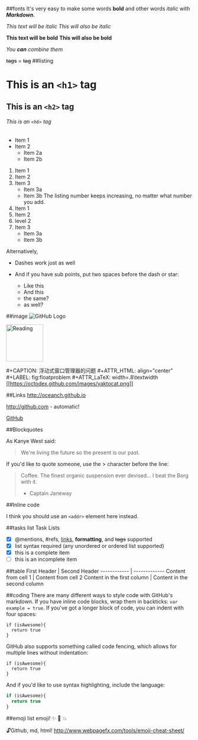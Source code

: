 ##fonts
It's very easy to make some words **bold** and other words *italic* with ***Markdown***. 

*This text will be italic*
_This will also be italic_

**This text will be bold**
__This will also be bold__

_You **can** combine them_

 <del>tags</del> = ~~tag~~
##listing
# This is an `<h1>` tag
## This is an `<h2>` tag
###### This is an `<h6>` tag


* Item 1
* Item 2
  * Item 2a
  * Item 2b
  
1. Item 1
2. Item 2
3. Item 3
   * Item 3a
   * Item 3b 
The listing number keeps increasing, no matter what number you add. 
1. Item 1
2. Item 2
  1. level 2
3. Item 3
   * Item 3a
   * Item 3b

Alternatively,

- Dashes work just as well
- And if you have sub points, put two spaces before the dash or star:
  - Like this
  - And this
  
  + the same?
  + as well?
  
  

##image
![GitHub Logo](https://octodex.github.com/images/yaktocat.png)

<img src="https://octodex.github.com/images/yaktocat.png" alt="Reading" width="100" height="100" />

   #+CAPTION: 浮动式窗口管理器的问题
   #+ATTR_HTML: align="center"
   #+LABEL: fig:floatproblem
   #+ATTR_LaTeX: width=.8\textwidth
   [[https://octodex.github.com/images/yaktocat.png]]
   
##Links
http://oceanch.github.io 

http://github.com - automatic!

[GitHub](http://github.com)

##Blockquotes

As Kanye West said:

> We're living the future so
> the present is our past.

If you'd like to quote someone, use the > character before the line:

> Coffee. The finest organic suspension ever devised... I beat the Borg with it.
> - Captain Janeway

##Inline code

I think you should use an
`<addr>` element here instead.

##tasks list
Task Lists
- [x] @mentions, #refs, [links](), **formatting**, and <del>tags</del> supported
- [x] list syntax required (any unordered or ordered list supported)
- [x] this is a complete item
- [ ] this is an incomplete item

##table
First Header | Second Header
------------ | -------------
Content from cell 1 | Content from cell 2
Content in the first column | Content in the second column

##coding
There are many different ways to style code with GitHub's markdown. If you have inline code blocks, wrap them in backticks: `var example = true`.  If you've got a longer block of code, you can indent with four spaces:

    if (isAwesome){
      return true
    }

GitHub also supports something called code fencing, which allows for multiple lines without indentation:

```
if (isAwesome){
  return true
}
```

And if you'd like to use syntax highlighting, include the language:

```javascript
if (isAwesome){
  return true
}
```
##emoji list
emoji! :sparkles: :camel: :boom: 

:unlock:Github, md, html!
http://www.webpagefx.com/tools/emoji-cheat-sheet/
